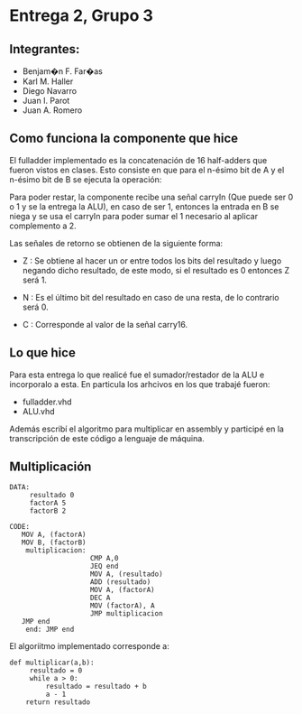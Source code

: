 # Entrega 2, Grupo 3

## Integrantes:

- Benjam�n F. Far�as
- Karl M. Haller
- Diego Navarro
- Juan I. Parot
- Juan A. Romero


##  Como funciona la componente que hice

El fulladder implementado es la concatenación de 16 half-adders que fueron vistos en clases. Esto consiste en que para el n-ésimo bit de A y el n-ésimo bit de B se ejecuta la operación:


Para poder restar, la componente recibe una señal carryIn (Que puede ser 0 o 1 y se la entrega la ALU), en caso de ser 1, entonces la entrada en B se niega y se usa el carryIn para poder sumar el 1 necesario al aplicar complemento a 2.

Las señales de retorno se obtienen de la siguiente forma:

- Z : Se obtiene al hacer un or entre todos los bits del resultado y luego negando dicho resultado, de este modo, si el resultado es 0 entonces Z será 1.

- N : Es el último bit del resultado en caso de una resta, de lo contrario será 0.

- C : Corresponde al valor de la señal carry16.


## Lo que hice

Para esta entrega lo que realicé fue el sumador/restador de la ALU e incorporalo a esta. En particula los arhcivos en los que trabajé fueron:

- fulladder.vhd
- ALU.vhd

 Además escribí el algoritmo para multiplicar en assembly y participé en la transcripción de este código a lenguaje de máquina.


 ## Multiplicación

 ```
 DATA:
      resultado 0
      factorA 5
      factorB 2

CODE:
    MOV A, (factorA)
    MOV B, (factorB)
     multiplicacion: 
                     CMP A,0
                     JEQ end
                     MOV A, (resultado)
                     ADD (resultado)
                     MOV A, (factorA)
                     DEC A
                     MOV (factorA), A
                     JMP multiplicacion
    JMP end
     end: JMP end
 ```

 El algoriitmo implementado corresponde a:

 ```
 def multiplicar(a,b):
      resultado = 0
      while a > 0:
          resultado = resultado + b
          a - 1
     return resultado
 ```

